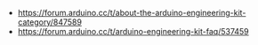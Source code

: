 - https://forum.arduino.cc/t/about-the-arduino-engineering-kit-category/847589
- https://forum.arduino.cc/t/arduino-engineering-kit-faq/537459
